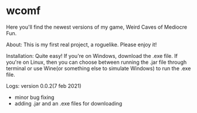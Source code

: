 # wcomf
Here you'll find the newest versions of my game, Weird Caves of Mediocre Fun.

About:
This is my first real project, a roguelike. Please enjoy it!

Installation:
Quite easy! If you're on Windows, download the .exe file. If you're on Linux, then you can choose between running the .jar file through terminal or use Wine(or something else to simulate Windows) to run the .exe file.

Logs:
version 0.0.2(7 feb 2021)
- minor bug fixing
- adding .jar and an .exe files for downloading

